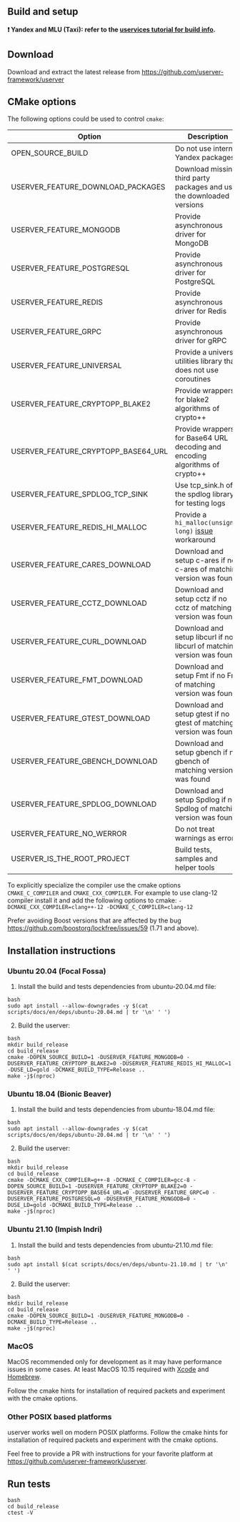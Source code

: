## Build and setup

**❗ Yandex and MLU (Taxi): refer to the [uservices tutorial for build info](https://nda.ya.ru/t/JgZmw_ck44jKhx).**

## Download

Download and extract the latest release from https://github.com/userver-framework/userver

## CMake options

The following options could be used to control `cmake`:

| Option                              | Description                                                                  | Default                                          |
|-------------------------------------|------------------------------------------------------------------------------|--------------------------------------------------|
| OPEN_SOURCE_BUILD                   | Do not use internal Yandex packages                                          | OFF                                              |
| USERVER_FEATURE_DOWNLOAD_PACKAGES   | Download missing third party packages and use the downloaded versions        | ${OPEN_SOURCE_BUILD}                             |
| USERVER_FEATURE_MONGODB             | Provide asynchronous driver for MongoDB                                      | ON                                               |
| USERVER_FEATURE_POSTGRESQL          | Provide asynchronous driver for PostgreSQL                                   | ON                                               |
| USERVER_FEATURE_REDIS               | Provide asynchronous driver for Redis                                        | ON                                               |
| USERVER_FEATURE_GRPC                | Provide asynchronous driver for gRPC                                         | ON                                               |
| USERVER_FEATURE_UNIVERSAL           | Provide a universal utilities library that does not use coroutines           | ON                                               |
| USERVER_FEATURE_CRYPTOPP_BLAKE2     | Provide wrappers for blake2 algorithms of crypto++                           | ON                                               |
| USERVER_FEATURE_CRYPTOPP_BASE64_URL | Provide wrappers for Base64 URL decoding and encoding algorithms of crypto++ | ON                                               |
| USERVER_FEATURE_SPDLOG_TCP_SINK     | Use tcp_sink.h of the spdlog library for testing logs                        | ON                                               |
| USERVER_FEATURE_REDIS_HI_MALLOC     | Provide a `hi_malloc(unsigned long)` [issue][hi_malloc] workaround           | OFF                                              |
| USERVER_FEATURE_CARES_DOWNLOAD      | Download and setup c-ares if no c-ares of matching version was found         | ${USERVER_FEATURE_DOWNLOAD_PACKAGES}             |
| USERVER_FEATURE_CCTZ_DOWNLOAD       | Download and setup cctz if no cctz of matching version was found             | ${USERVER_FEATURE_DOWNLOAD_PACKAGES}             |
| USERVER_FEATURE_CURL_DOWNLOAD       | Download and setup libcurl if no libcurl of matching version was found       | ${USERVER_FEATURE_DOWNLOAD_PACKAGES}             |
| USERVER_FEATURE_FMT_DOWNLOAD        | Download and setup Fmt if no Fmt of matching version was found               | ${USERVER_FEATURE_DOWNLOAD_PACKAGES}             |
| USERVER_FEATURE_GTEST_DOWNLOAD      | Download and setup gtest if no gtest of matching version was found           | ${USERVER_FEATURE_DOWNLOAD_PACKAGES}             |
| USERVER_FEATURE_GBENCH_DOWNLOAD     | Download and setup gbench if no gbench of matching version was found         | ${USERVER_FEATURE_DOWNLOAD_PACKAGES}             |
| USERVER_FEATURE_SPDLOG_DOWNLOAD     | Download and setup Spdlog if no Spdlog of matching version was found         | ${USERVER_FEATURE_DOWNLOAD_PACKAGES}             |
| USERVER_FEATURE_NO_WERROR           | Do not treat warnings as errors                                              | ${OPEN_SOURCE_BUILD}                             |
| USERVER_IS_THE_ROOT_PROJECT         | Build tests, samples and helper tools                                        | auto-detects if userver is the top level project |

[hi_malloc]: https://bugs.launchpad.net/ubuntu/+source/hiredis/+bug/1888025

To explicitly specialize the compiler use the cmake options `CMAKE_C_COMPILER` and `CMAKE_CXX_COMPILER`.
For example to use clang-12 compiler install it and add the following options to cmake:
`-DCMAKE_CXX_COMPILER=clang++-12 -DCMAKE_C_COMPILER=clang-12`

Prefer avoiding Boost versions that are affected by the bug https://github.com/boostorg/lockfree/issues/59 (1.71 and above).


## Installation instructions 


### Ubuntu 20.04 (Focal Fossa)

1. Install the build and tests dependencies from ubuntu-20.04.md file:
  ```
  bash
  sudo apt install --allow-downgrades -y $(cat scripts/docs/en/deps/ubuntu-20.04.md | tr '\n' ' ')
  ```
2. Build the userver:
  ```
  bash
  mkdir build_release
  cd build_release
  cmake -DOPEN_SOURCE_BUILD=1 -DUSERVER_FEATURE_MONGODB=0 -DUSERVER_FEATURE_CRYPTOPP_BLAKE2=0 -DUSERVER_FEATURE_REDIS_HI_MALLOC=1 -DUSE_LD=gold -DCMAKE_BUILD_TYPE=Release ..
  make -j$(nproc)
  ```


### Ubuntu 18.04 (Bionic Beaver)

1. Install the build and tests dependencies from ubuntu-18.04.md file:
  ```
  bash
  sudo apt install --allow-downgrades -y $(cat scripts/docs/en/deps/ubuntu-20.04.md | tr '\n' ' ')
  ```

2. Build the userver:
  ```
  bash
  mkdir build_release
  cd build_release
  cmake -DCMAKE_CXX_COMPILER=g++-8 -DCMAKE_C_COMPILER=gcc-8 -DOPEN_SOURCE_BUILD=1 -DUSERVER_FEATURE_CRYPTOPP_BLAKE2=0 -DUSERVER_FEATURE_CRYPTOPP_BASE64_URL=0 -DUSERVER_FEATURE_GRPC=0 -DUSERVER_FEATURE_POSTGRESQL=0 -DUSERVER_FEATURE_MONGODB=0 -DUSE_LD=gold -DCMAKE_BUILD_TYPE=Release ..
  make -j$(nproc)
  ```


### Ubuntu 21.10 (Impish Indri)

1. Install the build and tests dependencies from ubuntu-21.10.md file:
  ```
  bash
  sudo apt install $(cat scripts/docs/en/deps/ubuntu-21.10.md | tr '\n' ' ')
  ```
2. Build the userver:
  ```
  bash
  mkdir build_release
  cd build_release
  cmake -DOPEN_SOURCE_BUILD=1 -DUSERVER_FEATURE_MONGODB=0 -DCMAKE_BUILD_TYPE=Release ..
  make -j$(nproc)
  ```


### MacOS

MacOS recommended only for development as it may have performance issues in some cases. 
At least MacOS 10.15 required with [Xcode](https://apps.apple.com/us/app/xcode/id497799835) and [Homebrew](https://brew.sh/).

Follow the cmake hints for installation of required packets and experiment with the cmake options.


### Other POSIX based platforms

userver works well on modern POSIX platforms. Follow the cmake hints for installation of required packets and experiment with the cmake options.

Feel free to provide a PR with instructions for your favorite platform at https://github.com/userver-framework/userver.

## Run tests
```
bash
cd build_release
ctest -V
```
